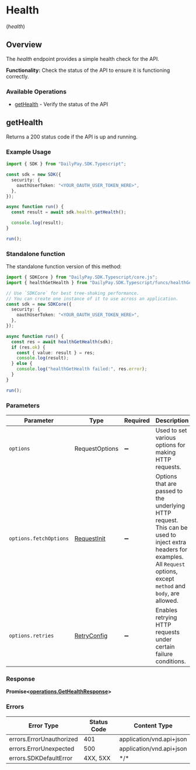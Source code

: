# Health
(*health*)

## Overview

The _health_ endpoint provides a simple health check for the API. 

**Functionality:** Check the status of the API to ensure it is functioning
correctly.


### Available Operations

* [getHealth](#gethealth) - Verify the status of the API

## getHealth

Returns a 200 status code if the API is up and running.


### Example Usage

```typescript
import { SDK } from "DailyPay.SDK.Typescript";

const sdk = new SDK({
  security: {
    oauthUserToken: "<YOUR_OAUTH_USER_TOKEN_HERE>",
  },
});

async function run() {
  const result = await sdk.health.getHealth();

  console.log(result);
}

run();
```

### Standalone function

The standalone function version of this method:

```typescript
import { SDKCore } from "DailyPay.SDK.Typescript/core.js";
import { healthGetHealth } from "DailyPay.SDK.Typescript/funcs/healthGetHealth.js";

// Use `SDKCore` for best tree-shaking performance.
// You can create one instance of it to use across an application.
const sdk = new SDKCore({
  security: {
    oauthUserToken: "<YOUR_OAUTH_USER_TOKEN_HERE>",
  },
});

async function run() {
  const res = await healthGetHealth(sdk);
  if (res.ok) {
    const { value: result } = res;
    console.log(result);
  } else {
    console.log("healthGetHealth failed:", res.error);
  }
}

run();
```

### Parameters

| Parameter                                                                                                                                                                      | Type                                                                                                                                                                           | Required                                                                                                                                                                       | Description                                                                                                                                                                    |
| ------------------------------------------------------------------------------------------------------------------------------------------------------------------------------ | ------------------------------------------------------------------------------------------------------------------------------------------------------------------------------ | ------------------------------------------------------------------------------------------------------------------------------------------------------------------------------ | ------------------------------------------------------------------------------------------------------------------------------------------------------------------------------ |
| `options`                                                                                                                                                                      | RequestOptions                                                                                                                                                                 | :heavy_minus_sign:                                                                                                                                                             | Used to set various options for making HTTP requests.                                                                                                                          |
| `options.fetchOptions`                                                                                                                                                         | [RequestInit](https://developer.mozilla.org/en-US/docs/Web/API/Request/Request#options)                                                                                        | :heavy_minus_sign:                                                                                                                                                             | Options that are passed to the underlying HTTP request. This can be used to inject extra headers for examples. All `Request` options, except `method` and `body`, are allowed. |
| `options.retries`                                                                                                                                                              | [RetryConfig](../../lib/utils/retryconfig.md)                                                                                                                                  | :heavy_minus_sign:                                                                                                                                                             | Enables retrying HTTP requests under certain failure conditions.                                                                                                               |

### Response

**Promise\<[operations.GetHealthResponse](../../models/operations/gethealthresponse.md)\>**

### Errors

| Error Type               | Status Code              | Content Type             |
| ------------------------ | ------------------------ | ------------------------ |
| errors.ErrorUnauthorized | 401                      | application/vnd.api+json |
| errors.ErrorUnexpected   | 500                      | application/vnd.api+json |
| errors.SDKDefaultError   | 4XX, 5XX                 | \*/\*                    |